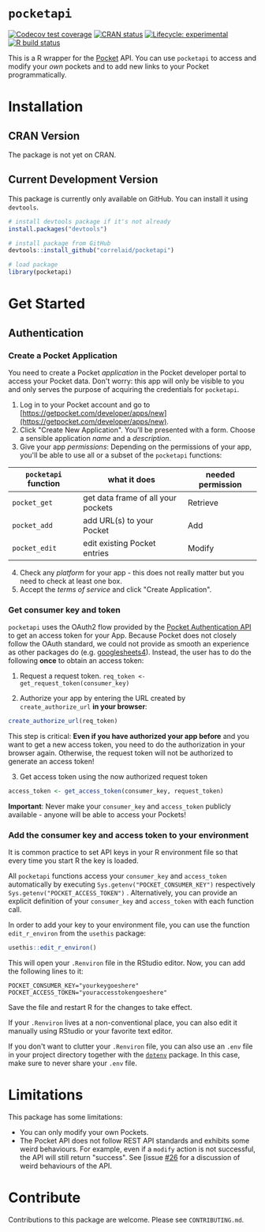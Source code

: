 `pocketapi`
================

<!-- badges: start -->
[![Codecov test coverage](https://codecov.io/gh/CorrelAid/pocketapi/branch/master/graph/badge.svg)](https://codecov.io/gh/CorrelAid/pocketapi?branch=master)
[![CRAN status](https://www.r-pkg.org/badges/version/pocketapi)](https://CRAN.R-project.org/package=pocketapi)
[![Lifecycle: experimental](https://img.shields.io/badge/lifecycle-experimental-orange.svg)](https://www.tidyverse.org/lifecycle/#experimental)
[![R build status](https://github.com/CorrelAid/pocketapi/workflows/R-CMD-check/badge.svg)](https://github.com/CorrelAid/pocketapi/actions)
<!-- badges: end -->

This is a R wrapper for the [Pocket](https://getpocket.com) API. You can use `pocketapi` to access and modify your *own* pockets and to add new links to your Pocket programmatically. 

# Installation

## CRAN Version
The package is not yet on CRAN.

## Current Development Version

This package is currently only available on GitHub. You can install it using `devtools`. 

```r
# install devtools package if it's not already
install.packages("devtools")

# install package from GitHub
devtools::install_github("correlaid/pocketapi")

# load package
library(pocketapi)
```


# Get Started
## Authentication

### Create a Pocket Application
You need to create a Pocket *application* in the Pocket developer portal to access your Pocket data. Don't worry: this app will only be visible to you and only serves the purpose of acquiring the credentials for `pocketapi`. 

1. Log in to your Pocket account and go to [https://getpocket.com/developer/apps/new](https://getpocket.com/developer/apps/new).
2. Click "Create New Application". You'll be presented with a form. Choose a sensible application *name* and a *description*.
3. Give your app *permissions*: Depending on the permissions of your app, you'll be able to use all or a subset of the `pocketapi` functions:

| `pocketapi` function | what it does                       | needed permission |
| -------------------- | ---------------------------------- | ----------------- |
| `pocket_get`         | get data frame of all your pockets | Retrieve          |
| `pocket_add`         | add URL(s) to your Pocket          | Add               |
| `pocket_edit`        | edit existing Pocket entries       | Modify            |

4. Check any *platform* for your app - this does not really matter but you need to check at least one box. 
5. Accept the *terms of service* and click "Create Application".



### Get consumer key and token
`pocketapi` uses the OAuth2 flow provided by the [Pocket Authentication API](https://getpocket.com/developer/docs/authentication) to get an access token for your App. Because Pocket does not closely follow the OAuth standard, we could not provide as smooth an experience as other packages do (e.g. [googlesheets4](https://github.com/tidyverse/googlesheets4)). Instead, the user has to do the following **once** to obtain an access token:

1. Request a request token.
`req_token <- get_request_token(consumer_key)`

2. Authorize your app by entering the URL created by `create_authorize_url` **in your browser**:

```r
create_authorize_url(req_token)
``` 

This step is critical: **Even if you have authorized your app before** and you want to get a new access token, you need to do the authorization in your browser again. Otherwise, the request token will not be authorized to generate an access token!

3. Get access token using the now authorized request token

```r
access_token <- get_access_token(consumer_key, request_token)
```

**Important**: Never make your `consumer_key` and `access_token` publicly available - anyone will be able to access your Pockets! 


### Add the consumer key and access token to your environment
It is common practice to set API keys in your R environment file so that every time you start R the key is loaded.

 All `pocketapi` functions access your `consumer_key` and `access_token` automatically by executing `Sys.getenv("POCKET_CONSUMER_KEY")` respectively `Sys.getenv("POCKET_ACCESS_TOKEN")` . Alternatively, you can provide an explicit definition of your `consumer_key` and `access_token` with each function call.

In order to add your key to your environment file, you can use the function `edit_r_environ` from the `usethis` package:

```r 
usethis::edit_r_environ()
```

This will open your `.Renviron` file in the RStudio editor. Now, you can add the following lines to it:

```
POCKET_CONSUMER_KEY="yourkeygoeshere"
POCKET_ACCESS_TOKEN="youraccesstokengoeshere"
```

Save the file and restart R for the changes to take effect.

If your `.Renviron` lives at a non-conventional place, you can also edit it manually using RStudio or your favorite text editor. 

If you don't want to clutter your `.Renviron` file, you can also use an `.env` file in your project directory together with the [`dotenv`](https://github.com/gaborcsardi/dotenv) package. In this case, make sure to never share your `.env` file. 

# Limitations 
This package has some limitations:
- You can only modify your own Pockets. 
- The Pocket API does not follow REST API standards and exhibits some weird behaviours. For example, even if a `modify` action is not successful, the API will still return "success". See [issue [#26](https://github.com/CorrelAid/pocketapi/issues/26) for a discussion of weird behaviours of the API. 

# Contribute
Contributions to this package are welcome. Please see `CONTRIBUTING.md`.
